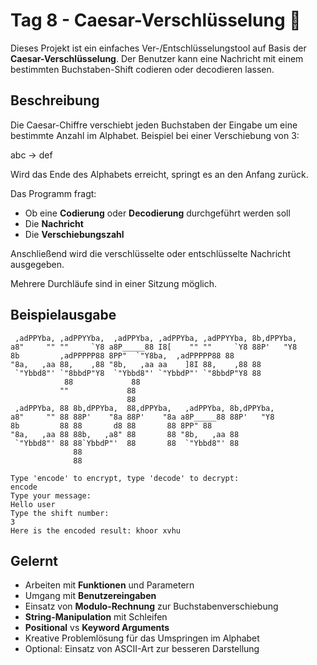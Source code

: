 # Tag 8 - Caesar-Verschlüsselung 🔐

Dieses Projekt ist ein einfaches Ver-/Entschlüsselungstool auf Basis der **Caesar-Verschlüsselung**. Der Benutzer kann eine Nachricht mit einem bestimmten Buchstaben-Shift codieren oder decodieren lassen.

## Beschreibung

Die Caesar-Chiffre verschiebt jeden Buchstaben der Eingabe um eine bestimmte Anzahl im Alphabet. Beispiel bei einer Verschiebung von 3:

abc → def

Wird das Ende des Alphabets erreicht, springt es an den Anfang zurück.

Das Programm fragt:
- Ob eine **Codierung** oder **Decodierung** durchgeführt werden soll
- Die **Nachricht**
- Die **Verschiebungszahl**

Anschließend wird die verschlüsselte oder entschlüsselte Nachricht ausgegeben.

Mehrere Durchläufe sind in einer Sitzung möglich.

## Beispielausgabe
```
 ,adPPYba, ,adPPYYba,  ,adPPYba, ,adPPYba, ,adPPYYba, 8b,dPPYba,  
a8"     "" ""     `Y8 a8P_____88 I8[    "" ""     `Y8 88P'   "Y8  
8b         ,adPPPPP88 8PP"  `"Y8ba,  ,adPPPPP88 88          
"8a,   ,aa 88,    ,88 "8b,   ,aa aa    ]8I 88,    ,88 88          
 `"Ybbd8"' `"8bbdP"Y8  `"Ybbd8"' `"YbbdP"' `"8bbdP"Y8 88   
            88             88                                 
           ""             88                                 
                          88                                 
 ,adPPYba, 88 8b,dPPYba,  88,dPPYba,   ,adPPYba, 8b,dPPYba,  
a8"     "" 88 88P'    "8a 88P'    "8a a8P_____88 88P'   "Y8  
8b         88 88       d8 88       88 8PP" 88          
"8a,   ,aa 88 88b,   ,a8" 88       88 "8b,   ,aa 88          
 `"Ybbd8"' 88 88`YbbdP"'  88       88  `"Ybbd8"' 88          
              88                                             
              88           

Type 'encode' to encrypt, type 'decode' to decrypt:
encode
Type your message:
Hello user
Type the shift number:
3
Here is the encoded result: khoor xvhu
```


## Gelernt

- Arbeiten mit **Funktionen** und Parametern
- Umgang mit **Benutzereingaben**
- Einsatz von **Modulo-Rechnung** zur Buchstabenverschiebung
- **String-Manipulation** mit Schleifen
- **Positional** vs **Keyword Arguments**
- Kreative Problemlösung für das Umspringen im Alphabet
- Optional: Einsatz von ASCII-Art zur besseren Darstellung
